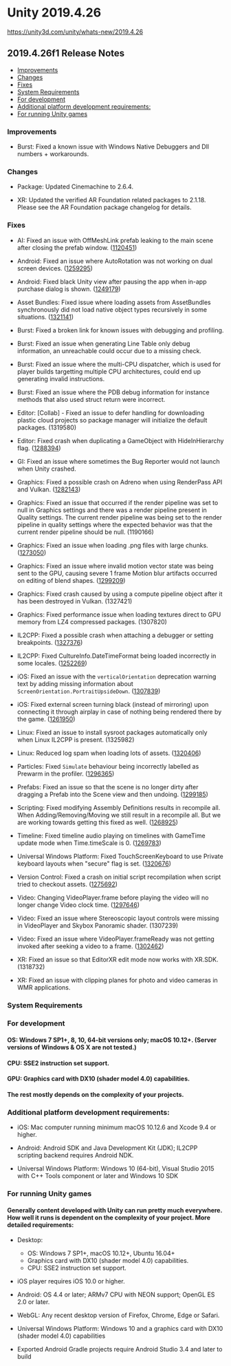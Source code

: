 # Unity 2019.4.26

https://unity3d.com/unity/whats-new/2019.4.26

## 2019.4.26f1 Release Notes

- [Improvements](#improvements)
- [Changes](#changes)
- [Fixes](#fixes)
- [System Requirements](#system-requirements)
- [For development](#for-development)
- [Additional platform development requirements:](#additional-platform-development-requirements)
- [For running Unity games](#for-running-unity-games)


### Improvements

*   Burst: Fixed a known issue with Windows Native Debuggers and Dll numbers + workarounds.

### Changes

*   Package: Updated Cinemachine to 2.6.4.
    
*   XR: Updated the verified AR Foundation related packages to 2.1.18. Please see the AR Foundation package changelog for details.
    

### Fixes

*   AI: Fixed an issue with OffMeshLink prefab leaking to the main scene after closing the prefab window. ([1120451](https://issuetracker.unity3d.com/issues/off-mesh-links-get-leaked-into-scene-view-when-editing-a-prefab-with-off-mesh-link-component))
    
*   Android: Fixed an issue where AutoRotation was not working on dual screen devices. ([1259295](https://issuetracker.unity3d.com/issues/android-screen-orientation-is-not-working-on-second-display-of-lg-v50-after-the-initial-screen-rotation))
    
*   Android: Fixed black Unity view after pausing the app when in-app purchase dialog is shown. ([1249179](https://issuetracker.unity3d.com/issues/android-black-screen-on-android-when-switching-app-during-in-app-purchase))
    
*   Asset Bundles: Fixed issue where loading assets from AssetBundles synchronously did not load native object types recursively in some situations. ([1321141](https://issuetracker.unity3d.com/issues/synchronous-asset-loading-does-not-correctly-load-preload-dependencies))
    
*   Burst: Fixed a broken link for known issues with debugging and profiling.
    
*   Burst: Fixed an issue when generating Line Table only debug information, an unreachable could occur due to a missing check.
    
*   Burst: Fixed an issue where the multi-CPU dispatcher, which is used for player builds targetting multiple CPU architectures, could end up generating invalid instructions.
    
*   Burst: Fixed an issue where the PDB debug information for instance methods that also used struct return were incorrect.
    
*   Editor: \[Collab\] - Fixed an issue to defer handling for downloading plastic cloud projects so package manager will initialize the default packages. (1319580)
    
*   Editor: Fixed crash when duplicating a GameObject with HideInHierarchy flag. ([1288394](https://issuetracker.unity3d.com/issues/crash-on-transform-setsiblingindexinternal-when-duplicating-or-copy-pasting-a-specific-gameobject))
    
*   GI: Fixed an issue where sometimes the Bug Reporter would not launch when Unity crashed.
    
*   Graphics: Fixed a possible crash on Adreno when using RenderPass API and Vulkan. ([1282143](https://issuetracker.unity3d.com/issues/android-vulkan-crash-on-adreno-devices-with-vulkan-when-using-subpass-data-from-previous-subpass))
    
*   Graphics: Fixed an issue that occurred if the render pipeline was set to null in Graphics settings and there was a render pipeline present in Quality settings. The current render pipeline was being set to the render pipeline in quality settings where the expected behavior was that the current render pipeline should be null. (1190166)
    
*   Graphics: Fixed an issue when loading .png files with large chunks. ([1273050](https://issuetracker.unity3d.com/issues/file-could-not-be-read-error-is-thrown-when-importing-a-png-that-has-xattr))
    
*   Graphics: Fixed an issue where invalid motion vector state was being sent to the GPU, causing severe 1 frame Motion blur artifacts occurred on editing of blend shapes. ([1299209](https://issuetracker.unity3d.com/issues/severe-visual-artifacts-when-adjusting-blendshapes-in-play-mode-with-skinned-motion-vectors))
    
*   Graphics: Fixed crash caused by using a compute pipeline object after it has been destroyed in Vulkan. (1327421)
    
*   Graphics: Fixed performance issue when loading textures direct to GPU memory from LZ4 compressed packages. (1307820)
    
*   IL2CPP: Fixed a possible crash when attaching a debugger or setting breakpoints. ([1327376](https://issuetracker.unity3d.com/issues/crash-when-attaching-script-debugging-process-to-device))
    
*   IL2CPP: Fixed CultureInfo.DateTimeFormat being loaded incorrectly in some locales. ([1252269](https://issuetracker.unity3d.com/issues/il2cpp-indexoutofrangeexception-is-thrown-when-using-system-dot-cultureinfo-with-thai-culture-in-il2cpp-build))
    
*   iOS: Fixed an issue with the `verticalOrientation` deprecation warning text by adding missing information about `ScreenOrientation.PortraitUpsideDown`. ([1307839](https://issuetracker.unity3d.com/issues/ios-verticalorientation-deprecation-warning-is-missing-information-about-screenorientation-dot-portraitupsidedown))
    
*   iOS: Fixed external screen turning black (instead of mirroring) upon connecting it through airplay in case of nothing being rendered there by the game. ([1261950](https://issuetracker.unity3d.com/issues/ios-black-screen-is-mirrored-when-using-airplay))
    
*   Linux: Fixed an issue to install sysroot packages automatically only when Linux IL2CPP is present. (1325982)
    
*   Linux: Reduced log spam when loading lots of assets. ([1320406](https://issuetracker.unity3d.com/issues/linux-platformimageforiconforextension-editor-log-spam-when-closing-the-editor-after-importing-a-project))
    
*   Particles: Fixed `Simulate` behaviour being incorrectly labelled as Prewarm in the profiler. ([1296365](https://issuetracker.unity3d.com/issues/particlesystem-dot-prewarm-is-caused-when-calling-particlesystem-dot-simulate-even-if-prewarm-option-is-disabled-on-the-particlesystem))
    
*   Prefabs: Fixed an issue so that the scene is no longer dirty after dragging a Prefab into the Scene view and then undoing. ([1299185](https://issuetracker.unity3d.com/issues/dragging-a-prefab-into-the-scene-view-and-undoing-the-action-does-not-undirty-the-scene))
    
*   Scripting: Fixed modifying Assembly Definitions results in recompile all.  
    When Adding/Removing/Moving we still result in a recompile all. But we are working towards getting this fixed as well. ([1268925](https://issuetracker.unity3d.com/issues/asmdef-compilationpipeline-reimporting-asmdef-file-without-changes-does-not-respect-compilation-dependencies))
    
*   Timeline: Fixed timeline audio playing on timelines with GameTime update mode when Time.timeScale is 0. ([1269783](https://issuetracker.unity3d.com/issues/timeline-audio-is-not-paused-when-setting-audiolistener-dot-pause-to-true))
    
*   Universal Windows Platform: Fixed TouchScreenKeyboard to use Private keyboard layouts when "secure" flag is set. ([1320676](https://issuetracker.unity3d.com/issues/uwp-touchscreenkeyboard-shows-word-suggestions-for-password-and-other-secure-input-fields))
    
*   Version Control: Fixed a crash on initial script recompilation when script tried to checkout assets. ([1275692](https://issuetracker.unity3d.com/issues/crash-on-vccache-getentry-when-opening-project))
    
*   Video: Changing VideoPlayer.frame before playing the video will no longer change Video clock time. ([1297646](https://issuetracker.unity3d.com/issues/changing-videoplayer-dot-frame-before-playing-the-video-does-not-change-video-clock-time))
    
*   Video: Fixed an issue where Stereoscopic layout controls were missing in VideoPlayer and Skybox Panoramic shader. (1307239)
    
*   Video: Fixed an issue where VideoPlayer.frameReady was not getting invoked after seeking a video to a frame. ([1302462](https://issuetracker.unity3d.com/issues/videoplayer-dot-frameready-does-not-get-invoked-after-seeking-a-video-to-a-frame))
    
*   XR: Fixed an issue so that EditorXR edit mode now works with XR.SDK. (1318732)
    
*   XR: Fixed an issue with clipping planes for photo and video cameras in WMR applications.
    

### System Requirements

### For development

#### OS: Windows 7 SP1+, 8, 10, 64-bit versions only; macOS 10.12+. (Server versions of Windows & OS X are not tested.)

#### CPU: SSE2 instruction set support.

#### GPU: Graphics card with DX10 (shader model 4.0) capabilities.

#### The rest mostly depends on the complexity of your projects.

### Additional platform development requirements:

*   iOS: Mac computer running minimum macOS 10.12.6 and Xcode 9.4 or higher.
    
*   Android: Android SDK and Java Development Kit (JDK); IL2CPP scripting backend requires Android NDK.
    
*   Universal Windows Platform: Windows 10 (64-bit), Visual Studio 2015 with C++ Tools component or later and Windows 10 SDK
    

### For running Unity games

#### Generally content developed with Unity can run pretty much everywhere. How well it runs is dependent on the complexity of your project. More detailed requirements:

*   Desktop:
    
    *   OS: Windows 7 SP1+, macOS 10.12+, Ubuntu 16.04+
    *   Graphics card with DX10 (shader model 4.0) capabilities.
    *   CPU: SSE2 instruction set support.
*   iOS player requires iOS 10.0 or higher.
    
*   Android: OS 4.4 or later; ARMv7 CPU with NEON support; OpenGL ES 2.0 or later.
    
*   WebGL: Any recent desktop version of Firefox, Chrome, Edge or Safari.
    
*   Universal Windows Platform: Windows 10 and a graphics card with DX10 (shader model 4.0) capabilities
    
*   Exported Android Gradle projects require Android Studio 3.4 and later to build